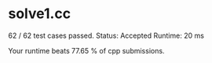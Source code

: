 # solve1.cc

62 / 62 test cases passed.
Status: Accepted
Runtime: 20 ms

Your runtime beats 77.65 % of cpp submissions.

